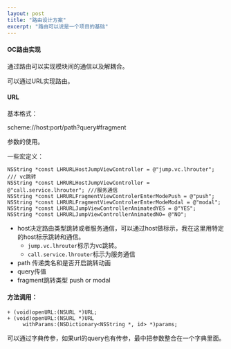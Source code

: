 ```yaml
---
layout: post
title: "路由设计方案"
excerpt: "路由可以说是一个项目的基础"
---
```

#### OC路由实现

通过路由可以实现模块间的通信以及解耦合。

可以通过URL实现路由。

#### URL

基本格式：

scheme://host:port/path?query#fragment

参数的使用。

一些宏定义：

```
NSString *const LHRURLHostJumpViewController = @"jump.vc.lhrouter"; /// vc跳转
NSString *const LHRURLHostJumpViewController = @"call.service.lhrouter"; ///服务通信
NSString *const LHRURLFragmentViewControlerEnterModePush = @"push";
NSString *const LHRURLFragmentViewControlerEnterModeModal = @"modal";
NSString *const LHRURLJumpViewControllerAnimatedYES = @"YES";
NSString *const LHRURLJumpViewControllerAnimatedNO= @"NO";
```

+ host决定路由类型跳转或者服务通信，可以通过host做标示，我在这里用特定的host标示跳转和通信。
  + ```jump.vc.lhrouter```标示为vc跳转。
  + ```call.service.lhrouter```标示为服务通信
+ path 传递类名和是否开启跳转动画
+ query传值
+ fragment跳转类型 push or modal

#### 方法调用：

```
+ (void)openURL:(NSURL *)URL;
+ (void)openURL:(NSURL *)URL
     withParams:(NSDictionary<NSString *, id> *)params;
```

可以通过字典传参，如果url的query也有传参，最中把参数整合在一个字典里面。
